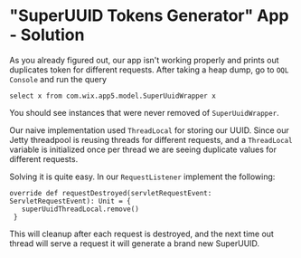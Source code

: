 # "SuperUUID Tokens Generator" App - Solution

As you already figured out, our app isn't working properly and prints out duplicates token for different requests.
After taking a heap dump, go to `OQL Console` and run the query

```select x from com.wix.app5.model.SuperUuidWrapper x```

You should see instances that were never removed of `SuperUuidWrapper`.

Our naive implementation used `ThreadLocal` for storing our UUID. Since our Jetty threadpool 
is reusing threads for different requests, and a `ThreadLocal` variable is initialized once per thread
we are seeing duplicate values for different requests.

Solving it is quite easy. In our `RequestListener` implement the following:

```
override def requestDestroyed(servletRequestEvent: ServletRequestEvent): Unit = {
   superUuidThreadLocal.remove()
 }
```

This will cleanup after each request is destroyed, and the next time out thread will serve a request
it will generate a brand new SuperUUID.
